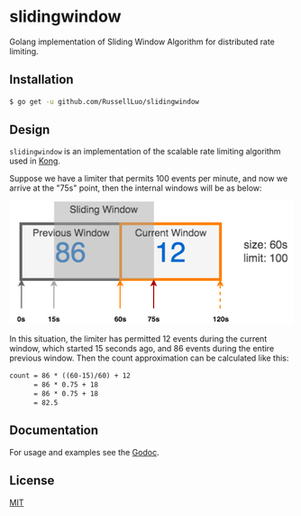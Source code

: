 # slidingwindow

Golang implementation of Sliding Window Algorithm for distributed rate limiting.


## Installation

```bash
$ go get -u github.com/RussellLuo/slidingwindow
```


## Design

`slidingwindow` is an implementation of the scalable rate limiting algorithm used in [Kong][1].

Suppose we have a limiter that permits 100 events per minute, and now we arrive at the "75s" point, then the internal windows will be as below:

![slidingwindow](https://raw.githubusercontent.com/RussellLuo/slidingwindow/master/docs/slidingwindow.png)

In this situation, the limiter has permitted 12 events during the current window, which started 15 seconds ago, and 86 events during the entire previous window. Then the count approximation can be calculated like this:

```
count = 86 * ((60-15)/60) + 12
      = 86 * 0.75 + 18
      = 86 * 0.75 + 18
      = 82.5
```

## Documentation

For usage and examples see the [Godoc][2].


## License

[MIT][3]


[1]: https://konghq.com/blog/how-to-design-a-scalable-rate-limiting-algorithm/
[2]: https://godoc.org/github.com/RussellLuo/slidingwindow
[3]: http://opensource.org/licenses/MIT